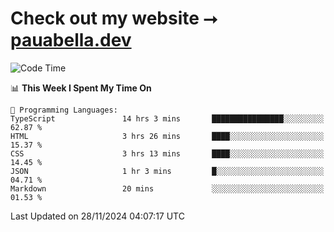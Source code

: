# Check out my website ⭢ [pauabella.dev](https://pauabella.dev)

<!--START_SECTION:waka-->
![Code Time](http://img.shields.io/badge/Code%20Time-3%2C929%20hrs%2012%20mins-blue)

📊 **This Week I Spent My Time On** 

```text
💬 Programming Languages: 
TypeScript               14 hrs 3 mins       ████████████████░░░░░░░░░   62.87 % 
HTML                     3 hrs 26 mins       ████░░░░░░░░░░░░░░░░░░░░░   15.37 % 
CSS                      3 hrs 13 mins       ████░░░░░░░░░░░░░░░░░░░░░   14.45 % 
JSON                     1 hr 3 mins         █░░░░░░░░░░░░░░░░░░░░░░░░   04.71 % 
Markdown                 20 mins             ░░░░░░░░░░░░░░░░░░░░░░░░░   01.53 % 
```


 Last Updated on 28/11/2024 04:07:17 UTC
<!--END_SECTION:waka-->
